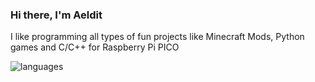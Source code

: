 ### Hi there, I'm Aeldit

I like programming all types of fun projects like Minecraft Mods, Python games and C/C++ for Raspberry Pi PICO

![languages](https://github-readme-stats.vercel.app/api/top-langs/?username=Aeldit&theme=blue-green)
